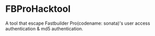 # FBProHacktool
A tool that escape Fastbuilder Pro(codename: sonata)'s user access authentication &amp; md5 authentication.
